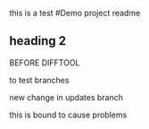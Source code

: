 this is a test
#Demo project readme
## heading 2

BEFORE DIFFTOOL

to test branches

new change in updates branch

this is bound to cause problems
